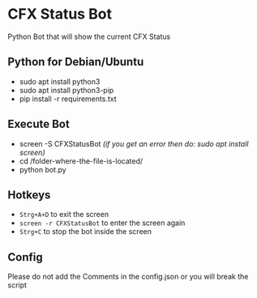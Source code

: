 # CFX Status Bot
Python Bot that will show the current CFX Status

## Python for Debian/Ubuntu
* sudo apt install python3
* sudo apt install python3-pip
* pip install -r requirements.txt
## Execute Bot
* screen -S CFXStatusBot *(if you get an error then do: sudo apt install screen)*
* cd /folder-where-the-file-is-located/
* python bot.py

## Hotkeys
* `Strg+A+D` to exit the screen
* `screen -r CFXStatusBot` to enter the screen again
* `Strg+C` to stop the bot inside the screen

## Config
Please do not add the Comments in the config.json or you will break the script
